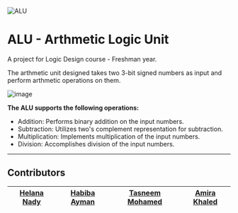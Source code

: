 ![ALU](https://github.com/habibayman/ALU/assets/137416623/c69dcd71-e5d6-4405-a36b-7ad64640035c)
# ALU - Arthmetic Logic Unit
A project for Logic Design course - Freshman year.

The arthmetic unit designed takes two 3-bit signed numbers as input and perform arthmetic operations on them.

![image](https://github.com/HelanaNady/ALU/assets/84867341/7bc7a6e7-2ece-4578-a4b1-2e98e5c36e81)

**The ALU supports the following operations:**

- Addition: Performs binary addition on the input numbers.
- Subtraction: Utilizes two's complement representation for subtraction.
- Multiplication: Implements multiplication of the input numbers.
- Division: Accomplishes division of the input numbers.

-----

## Contributors

| [Helana Nady](https://github.com/HelanaNady) | [Habiba Ayman](https://github.com/habibayman) | [Tasneem Mohamed](https://github.com/Tasneemmohammed0) | [Amira Khaled](https://github.com/AmiraKhalid04)| 
|------|------|-------|-----|

